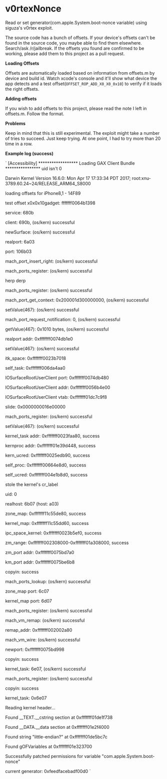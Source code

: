 # v0rtexNonce

Read or set generator(com.apple.System.boot-nonce variable) using siguza's v0rtex exploit.

The source code has a bunch of offsets. If your device's offsets can't be found in the source code, you maybe able to find them elsewhere. Search/ask /r/jailbreak. If the offsets you found are confirmed to be working, please add them to this project as a pull request.


**Loading Offsets**

Offsets are automatically loaded based on information from offsets.m by device and build id.
Watch xcode's console and it'll show what device the app detects and a test offset(`OFFSET_ROP_ADD_X0_X0_0x10`) to verify if it loads the right offsets.

**Adding offsets**

If you wish to add offsets to this project, please read the note I left in offsets.m. Follow the format.

**Problems**

Keep in mind that this is still experimental. The exploit might take a number of tries to succeed. Just keep trying. At one point, I had to try more than 20 time in a row.


**Example log (success)**

` [Accessibility] ****************** Loading GAX Client Bundle ****************
  uid isn't 0

  Darwin Kernel Version 16.6.0: Mon Apr 17 17:33:34 PDT 2017; root:xnu-3789.60.24~24/RELEASE_ARM64_S8000

  loading offsets for iPhone8,1 - 14F89

  test offset x0x0x10gadget: fffffff0064b1398

  service: 680b

  client: 690b, (os/kern) successful

  newSurface: (os/kern) successful

  realport: 6a03

  port: 106b03

  mach_port_insert_right: (os/kern) successful

  mach_ports_register: (os/kern) successful

  herp derp

  mach_ports_register: (os/kern) successful

  mach_port_get_context: 0x200001d300000000, (os/kern) successful

  setValue(467): (os/kern) successful

  mach_port_request_notification: 0, (os/kern) successful

  getValue(467): 0x1010 bytes, (os/kern) successful

  realport addr: 0xfffffff0074db1e0

  setValue(467): (os/kern) successful

  itk_space: 0xfffffff0023b7018

  self_task: 0xfffffff006da4aa0

  IOSurfaceRootUserClient port: 0xfffffff0074db480

  IOSurfaceRootUserClient addr: 0xfffffff0056b4e00

  IOSurfaceRootUserClient vtab: 0xfffffff01dc7c9f8

  slide: 0x0000000016e00000

  mach_ports_register: (os/kern) successful

  setValue(467): (os/kern) successful

  kernel_task addr: 0xfffffff0023faa80, success

  kernproc addr: 0xfffffff01e39d448, success

  kern_ucred: 0xfffffff0025edb90, success

  self_proc: 0xfffffff00664e8d0, success

  self_ucred: 0xfffffff004e1b8d0, success

  stole the kernel's cr_label

  uid: 0

  realhost: 6b07 (host: a03)

  zone_map: 0xfffffff11c55de80, success

  kernel_map: 0xfffffff11c55dd60, success

  ipc_space_kernel: 0xfffffff0023b5ef0, success

  zm_range: 0xfffffff002308000-0xfffffff01a308000, success

  zm_port addr: 0xfffffff0075bd7a0

  km_port addr: 0xfffffff0075be6b8

  copyin: success

  mach_ports_lookup: (os/kern) successful

  zone_map port: 6c07

  kernel_map port: 6d07

  mach_ports_register: (os/kern) successful

  mach_vm_remap: (os/kern) successful

  remap_addr: 0xfffffff002002a80

  mach_vm_wire: (os/kern) successful

  newport: 0xfffffff0075bd998

  copyin: success

  kernel_task: 6e07, (os/kern) successful

  mach_ports_register: (os/kern) successful

  copyin: success

  kernel_task: 0x6e07

  Reading kernel header...

  Found __TEXT.__cstring section at 0xfffffff01de1f738


  Found __DATA.__data section at 0xfffffff01e2f4000

  Found string "little-endian?" at 0xfffffff01de5bc7c

  Found gOFVariables at 0xfffffff01e323700

  Successfully patched permissions for variable "com.apple.System.boot-nonce"

  current generator: 0xfeedfacebadf00d0
`
